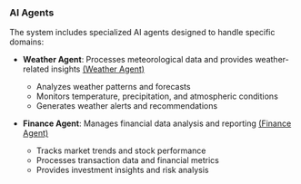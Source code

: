 ### AI Agents ###

The system includes specialized AI agents designed to handle specific domains:

* **Weather Agent**: Processes meteorological data and provides weather-related insights [(Weather Agent)](weather/README.md)
  * Analyzes weather patterns and forecasts
  * Monitors temperature, precipitation, and atmospheric conditions
  * Generates weather alerts and recommendations

* **Finance Agent**: Manages financial data analysis and reporting [(Finance Agent)](finance/README.md)
  * Tracks market trends and stock performance
  * Processes transaction data and financial metrics
  * Provides investment insights and risk analysis

